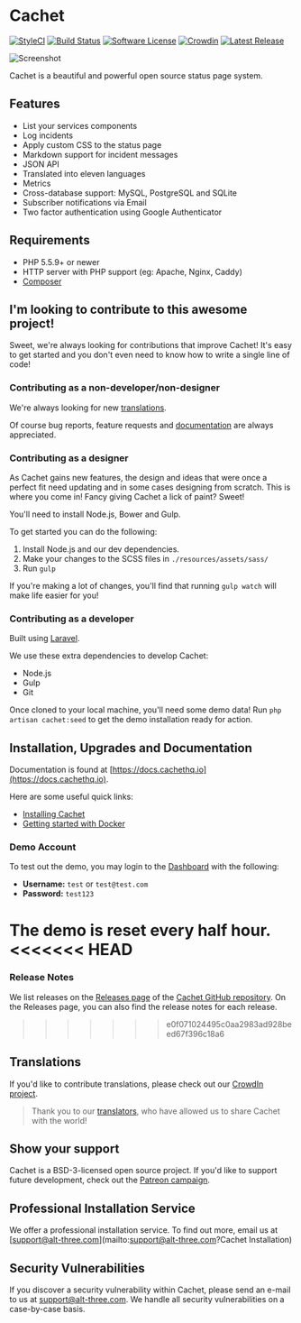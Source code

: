 # Cachet

[![StyleCI](https://styleci.io/repos/26730195/shield)](https://styleci.io/repos/26730195/)
[![Build Status](https://img.shields.io/travis/CachetHQ/Cachet/2.4.svg?style=flat-square)](https://travis-ci.org/CachetHQ/Cachet)
[![Software License](https://img.shields.io/badge/license-BSD3-brightgreen.svg?style=flat-square)](LICENSE)
[![Crowdin](https://d322cqt584bo4o.cloudfront.net/cachet/localized.svg)](http://translate.cachethq.io/project/cachet)
[![Latest Release](https://img.shields.io/github/release/cachethq/cachet.svg?style=flat-square)](https://github.com/CachetHQ/Cachet/releases)

![Screenshot](https://cachethq.io/img/main-interface.jpg)

Cachet is a beautiful and powerful open source status page system.

## Features

- List your services components
- Log incidents
- Apply custom CSS to the status page
- Markdown support for incident messages
- JSON API
- Translated into eleven languages
- Metrics
- Cross-database support: MySQL, PostgreSQL and SQLite
- Subscriber notifications via Email
- Two factor authentication using Google Authenticator

## Requirements

- PHP 5.5.9+ or newer
- HTTP server with PHP support (eg: Apache, Nginx, Caddy)
- [Composer](https://getcomposer.org)

## I'm looking to contribute to this awesome project!

Sweet, we're always looking for contributions that improve Cachet! It's easy to get started and you don't even need to know how to write a single line of code!

### Contributing as a non-developer/non-designer

We're always looking for new [translations](#translations).

Of course bug reports, feature requests and [documentation](https://docs.cachethq.io) are always appreciated.

### Contributing as a designer

As Cachet gains new features, the design and ideas that were once a perfect fit need updating and in some cases designing from scratch. This is where you come in! Fancy giving Cachet a lick of paint? Sweet!

You'll need to install Node.js, Bower and Gulp.

To get started you can do the following:

1. Install Node.js and our dev dependencies.
2. Make your changes to the SCSS files in `./resources/assets/sass/`
3. Run `gulp`

If you're making a lot of changes, you'll find that running `gulp watch` will make life easier for you!

### Contributing as a developer

Built using [Laravel](https://laravel.com).

We use these extra dependencies to develop Cachet:

- Node.js
- Gulp
- Git

Once cloned to your local machine, you'll need some demo data! Run `php artisan cachet:seed` to get the demo installation ready for action.

## Installation, Upgrades and Documentation

Documentation is found at [https://docs.cachethq.io](https://docs.cachethq.io).

Here are some useful quick links:

- [Installing Cachet](https://docs.cachethq.io/docs/installing-cachet)
- [Getting started with Docker](https://docs.cachethq.io/docs/get-started-with-docker)

### Demo Account

To test out the demo, you may login to the [Dashboard](https://demo.cachethq.io/dashboard) with the following:

- **Username:** `test` or `test@test.com`
- **Password:** `test123`

The demo is reset every half hour.
<<<<<<< HEAD
=======

### Release Notes

We list releases on the [Releases page](https://github.com/CachetHQ/Cachet/releases) of the [Cachet GitHub repository](https://github.com/CachetHQ/Cachet). On the Releases page, you can also find the release notes for each release.
>>>>>>> e0f071024495c0aa2983ad928beed67f396c18a6

## Translations

If you'd like to contribute translations, please check out our [CrowdIn project](https://crowdin.com/project/cachet).

> Thank you to our [translators](https://crowdin.com/project/cachet/activity_stream), who have allowed us to share Cachet with the world!

## Show your support

Cachet is a BSD-3-licensed open source project. If you'd like to support future development, check out the [Patreon campaign](https://patreon.com/jbrooksuk).

## Professional Installation Service

We offer a professional installation service. To find out more, email us at [support@alt-three.com](mailto:support@alt-three.com?Cachet Installation)

## Security Vulnerabilities

If you discover a security vulnerability within Cachet, please send an e-mail to us at support@alt-three.com. We handle all security vulnerabilities on a case-by-case basis.

